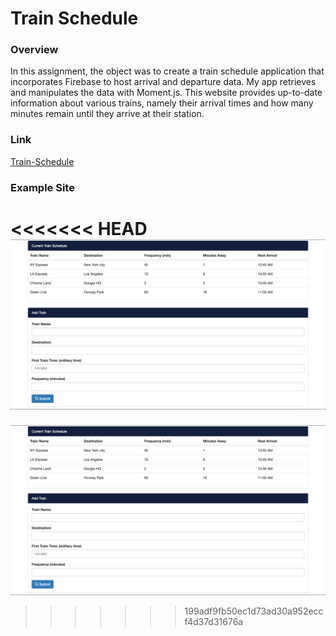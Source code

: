 # Train Schedule

### Overview

In this assignment, the object was to create a train schedule application that incorporates Firebase to host arrival and departure data. My app retrieves and manipulates the data with Moment.js. This website provides up-to-date information about various trains, namely their arrival times and how many minutes remain until they arrive at their station.

### Link
[Train-Schedule](https://ricopella.github.io/train-schedule/)

### Example Site

<<<<<<< HEAD
![train homework](assets/images/train-schedule.png)
=======
![train homework](assets/images/train-schedule.png)
>>>>>>> 199adf9fb50ec1d73ad30a952eccf4d37d31676a
